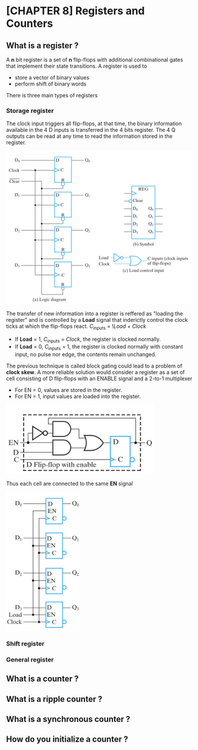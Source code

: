 # [CHAPTER 8] Registers and Counters
## What is a register ?
A **n** bit register is a set of **n** flip-flops with additional combinational gates that implement their state transitions.
A register is used to 
- store a vector of binary values 
- perform shift of binary words

There is three main types of registers 
### Storage register
The clock input triggers all flip-flops, at that time, the binary information available in the 4 D inputs is transferred in the 4 bits register.
The 4 Q outputs can be read at any time to read the information stored in the register.

<img src= ./images/chapter8/storageregister.png width = 600 />

The transfer of new information into a register is reffered as "loading the register" and is controlled by a **Load** signal that inderictly control the clock ticks at which the flip-flops react.
_C_<sub>inputs</sub> = !_Load_ + _Clock_

- If **Load** = 1, _C_<sub>inputs</sub> = _Clock_, the register is clocked normally. 
- If **Load** = 0, _C_<sub>inputs</sub> = 1, the register is clocked normally with constant input, no pulse nor edge, the contents remain unchanged.

The previous technique is called block gating could lead to a problem of **clock skew**.
A more reliable solution would consider a register as a set of cell consisting of D flip-flops with an ENABLE signal and a 2-to-1 multiplexer
- For EN = 0, values are stored in the register.
- For EN = 1, input values are loaded into the register.

<img src= ./images/chapter8/FFenable.png width = 400 />

Thus each cell are connected to the same **EN** signal

<img src= ./images/chapter8/FFenable1.png width = 200 />

### Shift register
### General register
## What is a counter ? 
## What is a ripple counter ?
## What is a synchronous counter ?
## How do you initialize a counter ?

